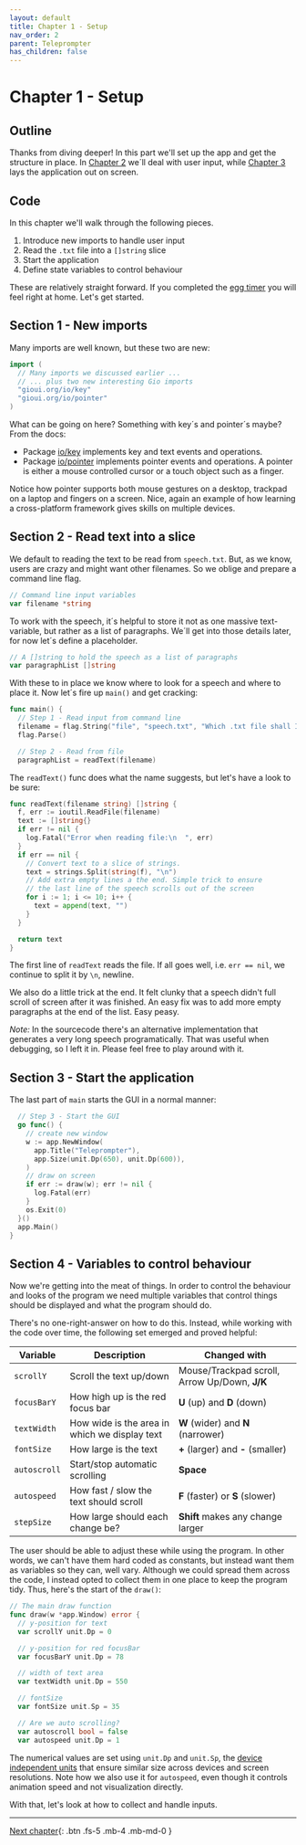```yaml
---
layout: default
title: Chapter 1 - Setup
nav_order: 2
parent: Teleprompter
has_children: false
---
```


# Chapter 1 - Setup

## Outline

Thanks from diving deeper! In this part we'll set up the app and get the structure in place. In [Chapter 2](02_user_input.md) we´ll deal with user input, while [Chapter 3](03_layout.md) lays the application out on screen.

## Code

In this chapter we'll walk through the following pieces.

1. Introduce new imports to handle user input
1. Read the `.txt` file into a `[]string` slice
1. Start the application
1. Define state variables to control behaviour

These are relatively straight forward. If you completed the [egg timer](../egg_timer/) you will feel right at home. Let's get started.

## Section 1 - New imports

Many imports are well known, but these two are new:

```go
import (
  // Many imports we discussed earlier ...
  // ... plus two new interesting Gio imports
  "gioui.org/io/key"
  "gioui.org/io/pointer"
)
```

What can be going on here? Something with key´s and pointer´s maybe? From the docs: 

- Package [io/key](https://pkg.go.dev/gioui.org/io/key) implements key and text events and operations.
- Package [io/pointer](https://pkg.go.dev/gioui.org/io/pointer) implements pointer events and operations. A pointer is either a mouse controlled cursor or a touch object such as a finger.

Notice how pointer supports both mouse gestures on a desktop, trackpad on a laptop and fingers on a screen. Nice, again an example of how learning a cross-platform framework gives skills on multiple devices.

## Section 2 - Read text into a slice

We default to reading the text to be read from `speech.txt`. But, as we know, users are crazy and might want other filenames. So we oblige and prepare a command line flag.

```go
// Command line input variables
var filename *string
```

To work with the speech, it´s helpful to store it not as one massive text-variable, but rather as a list of paragraphs. We´ll get into those details later, for now let´s define a placeholder.

```go
// A []string to hold the speech as a list of paragraphs
var paragraphList []string
```

With these to in place we know where to look for a speech and where to place it. Now let´s fire up `main()` and get cracking:
```go
func main() {
  // Step 1 - Read input from command line
  filename = flag.String("file", "speech.txt", "Which .txt file shall I present?")
  flag.Parse()

  // Step 2 - Read from file
  paragraphList = readText(filename)
```


The `readText()` func does what the name suggests, but let's have a look to be sure:

```go
func readText(filename string) []string {
  f, err := ioutil.ReadFile(filename)
  text := []string{}
  if err != nil {
    log.Fatal("Error when reading file:\n  ", err)
  }
  if err == nil {
    // Convert text to a slice of strings.
    text = strings.Split(string(f), "\n")
    // Add extra empty lines a the end. Simple trick to ensure
    // the last line of the speech scrolls out of the screen
    for i := 1; i <= 10; i++ {
      text = append(text, "")
    }
  }

  return text
}
```

The first line of `readText` reads the file. If all goes well, i.e. `err == nil`, we continue to split it by `\n`, newline. 

We also do a little trick at the end. It felt clunky that a speech didn't full scroll of screen after it was finished. An easy fix was to add more empty paragraphs at the end of the list. Easy peasy. 

*Note:* In the sourcecode there's an alternative implementation that generates a very long speech programatically. That was useful when debugging, so I left it in. Please feel free to play around with it. 

## Section 3 - Start the application

The last part of `main` starts the GUI in a normal manner:

```go
  // Step 3 - Start the GUI
  go func() {
    // create new window
    w := app.NewWindow(
      app.Title("Teleprompter"),
      app.Size(unit.Dp(650), unit.Dp(600)),
    )
    // draw on screen
    if err := draw(w); err != nil {
      log.Fatal(err)
    }
    os.Exit(0)
  }()
  app.Main()
}
```

## Section 4 - Variables to control behaviour

Now we're getting into the meat of things. In order to control the behaviour and looks of the program we need multiple variables that control things should be displayed and what the program should do.

There's no one-right-answer on how to do this. Instead, while working with the code over time, the following set emerged and proved helpful:

| Variable     | Description                                   | Changed with                                  |
| ------------ | --------------------------------------------- | --------------------------------------------- |
| `scrollY`    | Scroll the text up/down                       | Mouse/Trackpad scroll, Arrow Up/Down, **J/K** |
| `focusBarY`  | How high up is the red focus bar              | **U** (up) and **D** (down)                   |
| `textWidth`  | How wide is the area in which we display text | **W** (wider) and **N** (narrower)            |
| `fontSize`   | How large is the text                         | **+** (larger) and **-** (smaller)            |
| `autoscroll` | Start/stop automatic scrolling                | **Space**                                     |
| `autospeed`  | How fast / slow the text should scroll        | **F** (faster) or **S** (slower)              |
| `stepSize`   | How large should each change be?              | **Shift** makes any change larger             |


The user should be able to adjust these while using the program. In other words, we can't have them hard coded as constants, but instead want them as variables so they can, well vary. Although we could spread them across the code, I instead opted to collect them in one place to keep the program tidy. Thus, here's the start of the `draw()`:

```go
// The main draw function
func draw(w *app.Window) error {
  // y-position for text
  var scrollY unit.Dp = 0

  // y-position for red focusBar
  var focusBarY unit.Dp = 78

  // width of text area
  var textWidth unit.Dp = 550

  // fontSize
  var fontSize unit.Sp = 35

  // Are we auto scrolling?
  var autoscroll bool = false
  var autospeed unit.Dp = 1
```

The numerical values are set using `unit.Dp` and `unit.Sp`, the [device independent units](https://pkg.go.dev/gioui.org/unit) that ensure similar size across devices and screen resolutions. Note how we also use it for `autospeed`, even though it controls animation speed and not visualization directly. 

With that, let's look at how to collect and handle inputs.

---

[Next chapter](02_user_input.md){: .btn .fs-5 .mb-4 .mb-md-0 }